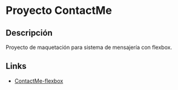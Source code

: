 # Proyecto ContactMe

## Descripción
Proyecto de maquetación para sistema de mensajería con flexbox.

## Links

- [ContactMe-flexbox](https://elizabethnunez.github.io/ContactMe-flex/) 
